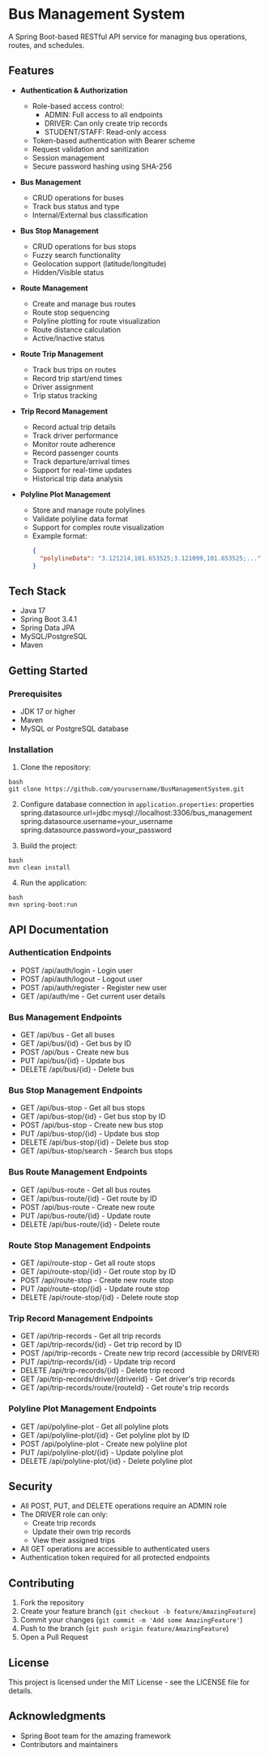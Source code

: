 # Bus Management System

A Spring Boot-based RESTful API service for managing bus operations, routes, and schedules.

## Features

- **Authentication & Authorization**
  - Role-based access control:
    - ADMIN: Full access to all endpoints
    - DRIVER: Can only create trip records
    - STUDENT/STAFF: Read-only access
  - Token-based authentication with Bearer scheme
  - Request validation and sanitization
  - Session management
  - Secure password hashing using SHA-256

- **Bus Management**
  - CRUD operations for buses
  - Track bus status and type
  - Internal/External bus classification

- **Bus Stop Management**
  - CRUD operations for bus stops
  - Fuzzy search functionality
  - Geolocation support (latitude/longitude)
  - Hidden/Visible status

- **Route Management**
  - Create and manage bus routes
  - Route stop sequencing
  - Polyline plotting for route visualization
  - Route distance calculation
  - Active/Inactive status
 
- **Route Trip Management**
  - Track bus trips on routes
  - Record trip start/end times
  - Driver assignment
  - Trip status tracking

- **Trip Record Management**
  - Record actual trip details
  - Track driver performance
  - Monitor route adherence
  - Record passenger counts
  - Track departure/arrival times
  - Support for real-time updates
  - Historical trip data analysis

- **Polyline Plot Management**
  - Store and manage route polylines
  - Validate polyline data format
  - Support for complex route visualization
  - Example format:
    ```json
    {
      "polylineData": "3.121214,101.653525;3.121099,101.653525;..."
    }
    ```

## Tech Stack

- Java 17
- Spring Boot 3.4.1
- Spring Data JPA
- MySQL/PostgreSQL
- Maven

## Getting Started

### Prerequisites

- JDK 17 or higher
- Maven
- MySQL or PostgreSQL database

### Installation

1. Clone the repository:
```
bash
git clone https://github.com/yourusername/BusManagementSystem.git
```

2. Configure database connection in `application.properties`:
properties
spring.datasource.url=jdbc:mysql://localhost:3306/bus_management
spring.datasource.username=your_username
spring.datasource.password=your_password

3. Build the project:
```
bash
mvn clean install
```
4. Run the application:
```
bash
mvn spring-boot:run
```
## API Documentation

### Authentication Endpoints
- POST /api/auth/login - Login user
- POST /api/auth/logout - Logout user
- POST /api/auth/register - Register new user
- GET /api/auth/me - Get current user details

### Bus Management Endpoints
- GET /api/bus - Get all buses
- GET /api/bus/{id} - Get bus by ID
- POST /api/bus - Create new bus
- PUT /api/bus/{id} - Update bus
- DELETE /api/bus/{id} - Delete bus

### Bus Stop Management Endpoints
- GET /api/bus-stop - Get all bus stops
- GET /api/bus-stop/{id} - Get bus stop by ID
- POST /api/bus-stop - Create new bus stop
- PUT /api/bus-stop/{id} - Update bus stop
- DELETE /api/bus-stop/{id} - Delete bus stop
- GET /api/bus-stop/search - Search bus stops

### Bus Route Management Endpoints
- GET /api/bus-route - Get all bus routes
- GET /api/bus-route/{id} - Get route by ID
- POST /api/bus-route - Create new route
- PUT /api/bus-route/{id} - Update route
- DELETE /api/bus-route/{id} - Delete route

### Route Stop Management Endpoints
- GET /api/route-stop - Get all route stops
- GET /api/route-stop/{id} - Get route stop by ID
- POST /api/route-stop - Create new route stop
- PUT /api/route-stop/{id} - Update route stop
- DELETE /api/route-stop/{id} - Delete route stop

### Trip Record Management Endpoints
- GET /api/trip-records - Get all trip records
- GET /api/trip-records/{id} - Get trip record by ID
- POST /api/trip-records - Create new trip record (accessible by DRIVER)
- PUT /api/trip-records/{id} - Update trip record
- DELETE /api/trip-records/{id} - Delete trip record
- GET /api/trip-records/driver/{driverId} - Get driver's trip records
- GET /api/trip-records/route/{routeId} - Get route's trip records

### Polyline Plot Management Endpoints
- GET /api/polyline-plot - Get all polyline plots
- GET /api/polyline-plot/{id} - Get polyline plot by ID
- POST /api/polyline-plot - Create new polyline plot
- PUT /api/polyline-plot/{id} - Update polyline plot
- DELETE /api/polyline-plot/{id} - Delete polyline plot

## Security

- All POST, PUT, and DELETE operations require an ADMIN role
- The DRIVER role can only:
  - Create trip records
  - Update their own trip records
  - View their assigned trips
- All GET operations are accessible to authenticated users
- Authentication token required for all protected endpoints

## Contributing

1. Fork the repository
2. Create your feature branch (`git checkout -b feature/AmazingFeature`)
3. Commit your changes (`git commit -m 'Add some AmazingFeature'`)
4. Push to the branch (`git push origin feature/AmazingFeature`)
5. Open a Pull Request

## License

This project is licensed under the MIT License - see the LICENSE file for details.

## Acknowledgments

- Spring Boot team for the amazing framework
- Contributors and maintainers
